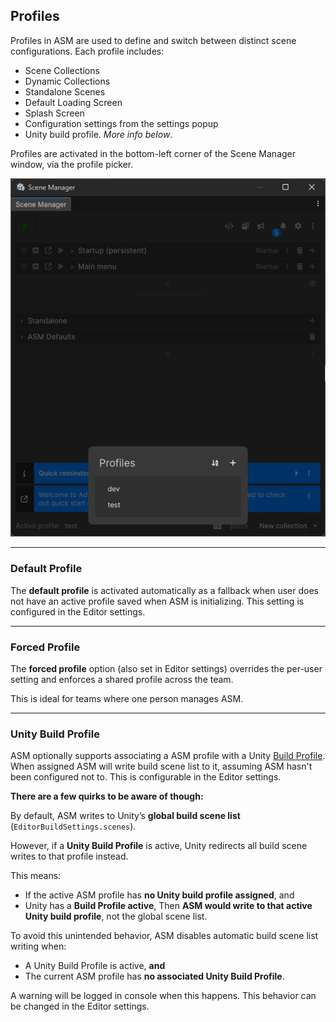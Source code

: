 ## Profiles

Profiles in ASM are used to define and switch between distinct scene configurations. Each profile includes:

- Scene Collections
- Dynamic Collections
- Standalone Scenes
- Default Loading Screen
- Splash Screen
- Configuration settings from the settings popup
- Unity build profile. *More info below*.

Profiles are activated in the bottom-left corner of the Scene Manager window, via the profile picker.

![](../image/popup-profiles.png)

---

### Default Profile

The **default profile** is activated automatically as a fallback when user does not have an active profile saved when ASM is initializing. This setting is configured in the Editor settings.

---

### Forced Profile

The **forced profile** option (also set in Editor settings) overrides the per-user setting and enforces a shared profile across the team.

This is ideal for teams where one person manages ASM.

---

### Unity Build Profile

ASM optionally supports associating a ASM profile with a Unity [Build Profile](https://docs.unity3d.com/Manual/BuildSettings.html). When assigned ASM will write build scene list to it, assuming ASM hasn't been configured not to. This is configurable in the Editor settings.

**There are a few quirks to be aware of though:**

By default, ASM writes to Unity’s **global build scene list** (`EditorBuildSettings.scenes`).

However, if a **Unity Build Profile** is active, Unity redirects all build scene writes to that profile instead.

This means:
- If the active ASM profile has **no Unity build profile assigned**, and
- Unity has a **Build Profile active**,
Then **ASM would write to that active Unity build profile**, not the global scene list.

To avoid this unintended behavior, ASM disables automatic build scene list writing when:
- A Unity Build Profile is active, **and**
- The current ASM profile has **no associated Unity Build Profile**.

A warning will be logged in console when this happens. This behavior can be changed in the Editor settings.
